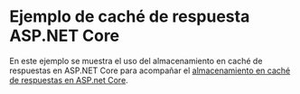 # <a name="aspnet-core-response-cache-sample"></a>Ejemplo de caché de respuesta ASP.NET Core

En este ejemplo se muestra el uso del almacenamiento en caché de respuestas en ASP.NET Core para acompañar el [almacenamiento en caché de respuestas en ASP.net Core](https://docs.microsoft.com/aspnet/core/performance/caching/response).
